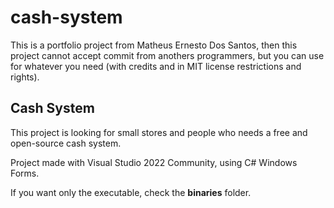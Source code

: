 # cash-system
This is a portfolio project from Matheus Ernesto Dos Santos, then this project cannot accept commit from anothers programmers, but you can use for whatever you need (with credits and in MIT license restrictions and rights).

## Cash System

This project is looking for small stores and people who needs a free and open-source cash system.

Project made with Visual Studio 2022 Community, using C# Windows Forms.

If you want only the executable, check the **binaries** folder.
